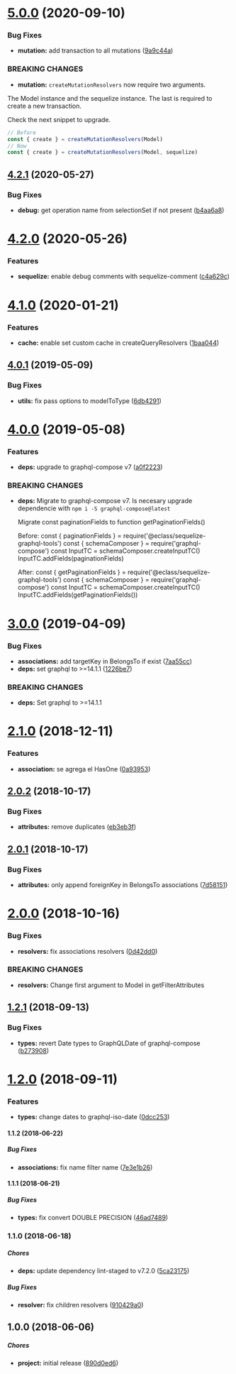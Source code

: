 # [5.0.0](https://github.com/eclass/sequelize-graphql-tools/compare/v4.2.1...v5.0.0) (2020-09-10)


### Bug Fixes

* **mutation:** add transaction to all mutations ([9a9c44a](https://github.com/eclass/sequelize-graphql-tools/commit/9a9c44a))


### BREAKING CHANGES

* **mutation:** `createMutationResolvers` now require two arguments.

The Model instance and the sequelize instance. The last is required to
create a new transaction.

Check the next snippet to upgrade.

```js
// Before
const { create } = createMutationResolvers(Model)
// Now
const { create } = createMutationResolvers(Model, sequelize)
```

## [4.2.1](https://github.com/eclass/sequelize-graphql-tools/compare/v4.2.0...v4.2.1) (2020-05-27)


### Bug Fixes

* **debug:** get operation name from selectionSet if not present ([b4aa6a8](https://github.com/eclass/sequelize-graphql-tools/commit/b4aa6a8))

# [4.2.0](https://github.com/eclass/sequelize-graphql-tools/compare/v4.1.0...v4.2.0) (2020-05-26)


### Features

* **sequelize:** enable debug comments with sequelize-comment ([c4a629c](https://github.com/eclass/sequelize-graphql-tools/commit/c4a629c))

# [4.1.0](https://github.com/eclass/sequelize-graphql-tools/compare/v4.0.1...v4.1.0) (2020-01-21)


### Features

* **cache:** enable set custom cache in createQueryResolvers ([1baa044](https://github.com/eclass/sequelize-graphql-tools/commit/1baa044))

## [4.0.1](https://github.com/eclass/sequelize-graphql-tools/compare/v4.0.0...v4.0.1) (2019-05-09)


### Bug Fixes

* **utils:** fix pass options to modelToType ([6db4291](https://github.com/eclass/sequelize-graphql-tools/commit/6db4291))

# [4.0.0](https://github.com/eclass/sequelize-graphql-tools/compare/v3.0.0...v4.0.0) (2019-05-08)


### Features

* **deps:** upgrade to graphql-compose v7 ([a0f2223](https://github.com/eclass/sequelize-graphql-tools/commit/a0f2223))


### BREAKING CHANGES

* **deps:** Migrate to graphql-compose v7.
  Is necesary upgrade dependencie with `npm i -S graphql-compose@latest`

  Migrate const paginationFields to function getPaginationFields()

  Before:
  const { paginationFields } = require('@eclass/sequelize-graphql-tools')
  const { schemaComposer } = require('graphql-compose')
  const InputTC = schemaComposer.createInputTC()
  InputTC.addFields(paginationFields)

  After:
  const { getPaginationFields } = require('@eclass/sequelize-graphql-tools')
  const { schemaComposer } = require('graphql-compose')
  const InputTC = schemaComposer.createInputTC()
  InputTC.addFields(getPaginationFields())

# [3.0.0](https://github.com/eclass/sequelize-graphql-tools/compare/v2.1.0...v3.0.0) (2019-04-09)


### Bug Fixes

* **associations:** add targetKey in BelongsTo if exist ([7aa55cc](https://github.com/eclass/sequelize-graphql-tools/commit/7aa55cc))
* **deps:** set graphql to >=14.1.1 ([1226be7](https://github.com/eclass/sequelize-graphql-tools/commit/1226be7))


### BREAKING CHANGES

* **deps:** Set graphql to >=14.1.1

# [2.1.0](https://github.com/eclass/sequelize-graphql-tools/compare/v2.0.2...v2.1.0) (2018-12-11)


### Features

* **association:** se agrega el HasOne ([0a93953](https://github.com/eclass/sequelize-graphql-tools/commit/0a93953))

## [2.0.2](https://github.com/eclass/sequelize-graphql-tools/compare/v2.0.1...v2.0.2) (2018-10-17)


### Bug Fixes

* **attributes:** remove duplicates ([eb3eb3f](https://github.com/eclass/sequelize-graphql-tools/commit/eb3eb3f))

## [2.0.1](https://github.com/eclass/sequelize-graphql-tools/compare/v2.0.0...v2.0.1) (2018-10-17)


### Bug Fixes

* **attributes:** only append foreignKey in BelongsTo associations ([7d58151](https://github.com/eclass/sequelize-graphql-tools/commit/7d58151))

# [2.0.0](https://github.com/eclass/sequelize-graphql-tools/compare/v1.2.1...v2.0.0) (2018-10-16)


### Bug Fixes

* **resolvers:** fix associations resolvers ([0d42dd0](https://github.com/eclass/sequelize-graphql-tools/commit/0d42dd0))


### BREAKING CHANGES

* **resolvers:** Change first argument to Model in getFilterAttributes

## [1.2.1](https://github.com/eclass/sequelize-graphql-tools/compare/v1.2.0...v1.2.1) (2018-09-13)


### Bug Fixes

* **types:** revert Date types to GraphQLDate of graphql-compose ([b273908](https://github.com/eclass/sequelize-graphql-tools/commit/b273908))

# [1.2.0](https://github.com/lgaticaq/sequelize-graphql-tools/compare/v1.1.2...v1.2.0) (2018-09-11)


### Features

* **types:** change dates to graphql-iso-date ([0dcc253](https://github.com/lgaticaq/sequelize-graphql-tools/commit/0dcc253))

#### 1.1.2 (2018-06-22)

##### Bug Fixes

* **associations:**  fix name filter name ([7e3e1b26](https://github.com/lgaticaq/sequelize-graphql-tools/commit/7e3e1b265787ac105f66d1167fcb65bb4f75258c))

#### 1.1.1 (2018-06-21)

##### Bug Fixes

* **types:**  fix convert DOUBLE PRECISION ([46ad7489](https://github.com/lgaticaq/sequelize-graphql-tools/commit/46ad74896a4230d484af8a1fa05198e185e39463))

### 1.1.0 (2018-06-18)

##### Chores

* **deps:**  update dependency lint-staged to v7.2.0 ([5ca23175](https://github.com/lgaticaq/sequelize-graphql-tools/commit/5ca231757459c1e7c0ef7f06f0217e2e162906c0))

##### Bug Fixes

* **resolver:**  fix children resolvers ([910429a0](https://github.com/lgaticaq/sequelize-graphql-tools/commit/910429a0e25570257ca70bc882d6db04e58d3e22))

## 1.0.0 (2018-06-06)

##### Chores

* **project:**  initial release ([890d0ed6](https://github.com/lgaticaq/sequelize-graphql-tools/commit/890d0ed6c7f448d30b9ee400ab2e6bb7fc1eee75))
